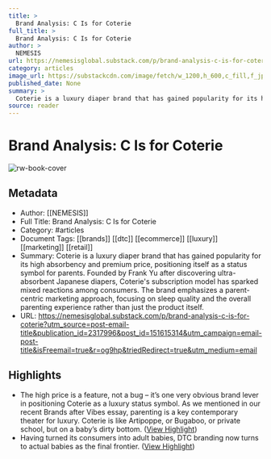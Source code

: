 ```yaml
---
title: >
  Brand Analysis: C Is for Coterie
full_title: >
  Brand Analysis: C Is for Coterie
author: >
  NEMESIS
url: https://nemesisglobal.substack.com/p/brand-analysis-c-is-for-coterie?utm_source=post-email-title&publication_id=2317996&post_id=151615314&utm_campaign=email-post-title&isFreemail=true&r=og9hp&triedRedirect=true&utm_medium=email
category: articles
image_url: https://substackcdn.com/image/fetch/w_1200,h_600,c_fill,f_jpg,q_auto:good,fl_progressive:steep,g_auto/https%3A%2F%2Fsubstack-post-media.s3.amazonaws.com%2Fpublic%2Fimages%2F02c78122-ec76-4bc5-81ce-c642d29e3217_1810x1357.png
published_date: None
summary: >
  Coterie is a luxury diaper brand that has gained popularity for its high absorbency and premium price, positioning itself as a status symbol for parents. Founded by Frank Yu after discovering ultra-absorbent Japanese diapers, Coterie's subscription model has sparked mixed reactions among consumers. The brand emphasizes a parent-centric marketing approach, focusing on sleep quality and the overall parenting experience rather than just the product itself.
source: reader
---
```

# Brand Analysis: C Is for Coterie

![rw-book-cover](https://substackcdn.com/image/fetch/w_1200,h_600,c_fill,f_jpg,q_auto:good,fl_progressive:steep,g_auto/https%3A%2F%2Fsubstack-post-media.s3.amazonaws.com%2Fpublic%2Fimages%2F02c78122-ec76-4bc5-81ce-c642d29e3217_1810x1357.png)

## Metadata
- Author: [[NEMESIS]]
- Full Title: Brand Analysis: C Is for Coterie
- Category: #articles
- Document Tags: [[brands]] [[dtc]] [[ecommerce]] [[luxury]] [[marketing]] [[retail]] 
- Summary: Coterie is a luxury diaper brand that has gained popularity for its high absorbency and premium price, positioning itself as a status symbol for parents. Founded by Frank Yu after discovering ultra-absorbent Japanese diapers, Coterie's subscription model has sparked mixed reactions among consumers. The brand emphasizes a parent-centric marketing approach, focusing on sleep quality and the overall parenting experience rather than just the product itself.
- URL: https://nemesisglobal.substack.com/p/brand-analysis-c-is-for-coterie?utm_source=post-email-title&publication_id=2317996&post_id=151615314&utm_campaign=email-post-title&isFreemail=true&r=og9hp&triedRedirect=true&utm_medium=email

## Highlights
- The high price is a feature, not a bug – it’s one very obvious brand lever in positioning Coterie as a luxury status symbol. As we mentioned in our recent Brands after Vibes essay, parenting is a key contemporary theater for luxury. Coterie is like Artipoppe, or Bugaboo, or private school, but on a baby’s dirty bottom. ([View Highlight](https://read.readwise.io/read/01jgbmaf4g7mj9x6e04mn5brsd))
- Having turned its consumers into adult babies, DTC branding now turns to actual babies as the final frontier. ([View Highlight](https://read.readwise.io/read/01jgbmdwb6hehg948j0xswymd6))


